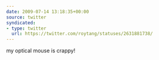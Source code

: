 ```yaml
---
date: 2009-07-14 13:18:35+00:00
source: twitter
syndicated:
- type: twitter
  url: https://twitter.com/roytang/statuses/2631881738/
---
```


my optical mouse is crappy!